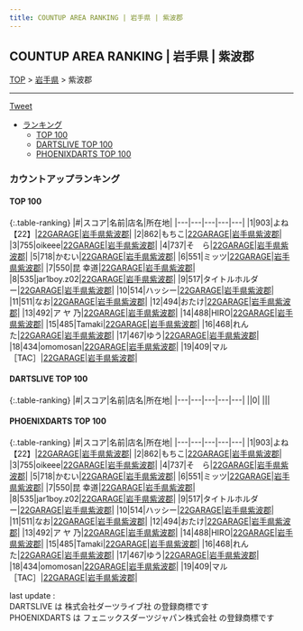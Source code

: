 ```yaml
---
title: COUNTUP AREA RANKING | 岩手県 | 紫波郡
---
```

## COUNTUP AREA RANKING | 岩手県 | 紫波郡

[TOP](/darts/rank/) > [岩手県](/darts/rank/岩手県/) > 紫波郡

___

<a href="https://twitter.com/share?ref_src=twsrc%5Etfw" data-text="COUNTUP AREA RANKING | 岩手県紫波郡" class="twitter-share-button" data-hashtags="DARTSLIVE,PHOENIXDARTS,darts,ダーツ" data-show-count="false">Tweet</a>

* [ランキング](#カウントアップランキング)
    * [TOP 100](#top-100)
    * [DARTSLIVE TOP 100](#dartslive-top-100)
    * [PHOENIXDARTS TOP 100](#phoenixdarts-top-100)

### カウントアップランキング

#### TOP 100



{:.table-ranking}
|#|スコア|名前|店名|所在地|
|---|---|---|---|---|
|1|903|<span class="rank-name-pd">よね【22】</span>|<a href="https://vs.phoenixdarts.com/jp/shop/shopDetailInfo/s_96435?s_seq=96435">22GARAGE</a>|<a href="/darts/rank/岩手県/紫波郡">岩手県紫波郡</a>|
|2|862|<span class="rank-name-pd">もちこ</span>|<a href="https://vs.phoenixdarts.com/jp/shop/shopDetailInfo/s_96435?s_seq=96435">22GARAGE</a>|<a href="/darts/rank/岩手県/紫波郡">岩手県紫波郡</a>|
|3|755|<span class="rank-name-pd">oikeee</span>|<a href="https://vs.phoenixdarts.com/jp/shop/shopDetailInfo/s_96435?s_seq=96435">22GARAGE</a>|<a href="/darts/rank/岩手県/紫波郡">岩手県紫波郡</a>|
|4|737|<span class="rank-name-pd">そ　ら</span>|<a href="https://vs.phoenixdarts.com/jp/shop/shopDetailInfo/s_96435?s_seq=96435">22GARAGE</a>|<a href="/darts/rank/岩手県/紫波郡">岩手県紫波郡</a>|
|5|718|<span class="rank-name-pd">かむい</span>|<a href="https://vs.phoenixdarts.com/jp/shop/shopDetailInfo/s_96435?s_seq=96435">22GARAGE</a>|<a href="/darts/rank/岩手県/紫波郡">岩手県紫波郡</a>|
|6|551|<span class="rank-name-pd">ミッツ</span>|<a href="https://vs.phoenixdarts.com/jp/shop/shopDetailInfo/s_96435?s_seq=96435">22GARAGE</a>|<a href="/darts/rank/岩手県/紫波郡">岩手県紫波郡</a>|
|7|550|<span class="rank-name-pd">昆  幸道</span>|<a href="https://vs.phoenixdarts.com/jp/shop/shopDetailInfo/s_96435?s_seq=96435">22GARAGE</a>|<a href="/darts/rank/岩手県/紫波郡">岩手県紫波郡</a>|
|8|535|<span class="rank-name-pd">jar1boy.z02</span>|<a href="https://vs.phoenixdarts.com/jp/shop/shopDetailInfo/s_96435?s_seq=96435">22GARAGE</a>|<a href="/darts/rank/岩手県/紫波郡">岩手県紫波郡</a>|
|9|517|<span class="rank-name-pd">タイトルホルダー</span>|<a href="https://vs.phoenixdarts.com/jp/shop/shopDetailInfo/s_96435?s_seq=96435">22GARAGE</a>|<a href="/darts/rank/岩手県/紫波郡">岩手県紫波郡</a>|
|10|514|<span class="rank-name-pd">ハッシー</span>|<a href="https://vs.phoenixdarts.com/jp/shop/shopDetailInfo/s_96435?s_seq=96435">22GARAGE</a>|<a href="/darts/rank/岩手県/紫波郡">岩手県紫波郡</a>|
|11|511|<span class="rank-name-pd">なお</span>|<a href="https://vs.phoenixdarts.com/jp/shop/shopDetailInfo/s_96435?s_seq=96435">22GARAGE</a>|<a href="/darts/rank/岩手県/紫波郡">岩手県紫波郡</a>|
|12|494|<span class="rank-name-pd">おたけ</span>|<a href="https://vs.phoenixdarts.com/jp/shop/shopDetailInfo/s_96435?s_seq=96435">22GARAGE</a>|<a href="/darts/rank/岩手県/紫波郡">岩手県紫波郡</a>|
|13|492|<span class="rank-name-pd">ア ヤ 乃</span>|<a href="https://vs.phoenixdarts.com/jp/shop/shopDetailInfo/s_96435?s_seq=96435">22GARAGE</a>|<a href="/darts/rank/岩手県/紫波郡">岩手県紫波郡</a>|
|14|488|<span class="rank-name-pd">HIRO</span>|<a href="https://vs.phoenixdarts.com/jp/shop/shopDetailInfo/s_96435?s_seq=96435">22GARAGE</a>|<a href="/darts/rank/岩手県/紫波郡">岩手県紫波郡</a>|
|15|485|<span class="rank-name-pd">Tamaki</span>|<a href="https://vs.phoenixdarts.com/jp/shop/shopDetailInfo/s_96435?s_seq=96435">22GARAGE</a>|<a href="/darts/rank/岩手県/紫波郡">岩手県紫波郡</a>|
|16|468|<span class="rank-name-pd">れんた</span>|<a href="https://vs.phoenixdarts.com/jp/shop/shopDetailInfo/s_96435?s_seq=96435">22GARAGE</a>|<a href="/darts/rank/岩手県/紫波郡">岩手県紫波郡</a>|
|17|467|<span class="rank-name-pd">ゆう</span>|<a href="https://vs.phoenixdarts.com/jp/shop/shopDetailInfo/s_96435?s_seq=96435">22GARAGE</a>|<a href="/darts/rank/岩手県/紫波郡">岩手県紫波郡</a>|
|18|434|<span class="rank-name-pd">omomosan</span>|<a href="https://vs.phoenixdarts.com/jp/shop/shopDetailInfo/s_96435?s_seq=96435">22GARAGE</a>|<a href="/darts/rank/岩手県/紫波郡">岩手県紫波郡</a>|
|19|409|<span class="rank-name-pd">マル［TAC］</span>|<a href="https://vs.phoenixdarts.com/jp/shop/shopDetailInfo/s_96435?s_seq=96435">22GARAGE</a>|<a href="/darts/rank/岩手県/紫波郡">岩手県紫波郡</a>|


#### DARTSLIVE TOP 100



{:.table-ranking}
|#|スコア|名前|店名|所在地|
|---|---|---|---|---|
||0|<span class="rank-name-dl"> </span>|<a href=""></a>|<a href="/darts/rank//"></a>|


#### PHOENIXDARTS TOP 100



{:.table-ranking}
|#|スコア|名前|店名|所在地|
|---|---|---|---|---|
|1|903|<span class="rank-name-pd">よね【22】</span>|<a href="https://vs.phoenixdarts.com/jp/shop/shopDetailInfo/s_96435?s_seq=96435">22GARAGE</a>|<a href="/darts/rank/岩手県/紫波郡">岩手県紫波郡</a>|
|2|862|<span class="rank-name-pd">もちこ</span>|<a href="https://vs.phoenixdarts.com/jp/shop/shopDetailInfo/s_96435?s_seq=96435">22GARAGE</a>|<a href="/darts/rank/岩手県/紫波郡">岩手県紫波郡</a>|
|3|755|<span class="rank-name-pd">oikeee</span>|<a href="https://vs.phoenixdarts.com/jp/shop/shopDetailInfo/s_96435?s_seq=96435">22GARAGE</a>|<a href="/darts/rank/岩手県/紫波郡">岩手県紫波郡</a>|
|4|737|<span class="rank-name-pd">そ　ら</span>|<a href="https://vs.phoenixdarts.com/jp/shop/shopDetailInfo/s_96435?s_seq=96435">22GARAGE</a>|<a href="/darts/rank/岩手県/紫波郡">岩手県紫波郡</a>|
|5|718|<span class="rank-name-pd">かむい</span>|<a href="https://vs.phoenixdarts.com/jp/shop/shopDetailInfo/s_96435?s_seq=96435">22GARAGE</a>|<a href="/darts/rank/岩手県/紫波郡">岩手県紫波郡</a>|
|6|551|<span class="rank-name-pd">ミッツ</span>|<a href="https://vs.phoenixdarts.com/jp/shop/shopDetailInfo/s_96435?s_seq=96435">22GARAGE</a>|<a href="/darts/rank/岩手県/紫波郡">岩手県紫波郡</a>|
|7|550|<span class="rank-name-pd">昆  幸道</span>|<a href="https://vs.phoenixdarts.com/jp/shop/shopDetailInfo/s_96435?s_seq=96435">22GARAGE</a>|<a href="/darts/rank/岩手県/紫波郡">岩手県紫波郡</a>|
|8|535|<span class="rank-name-pd">jar1boy.z02</span>|<a href="https://vs.phoenixdarts.com/jp/shop/shopDetailInfo/s_96435?s_seq=96435">22GARAGE</a>|<a href="/darts/rank/岩手県/紫波郡">岩手県紫波郡</a>|
|9|517|<span class="rank-name-pd">タイトルホルダー</span>|<a href="https://vs.phoenixdarts.com/jp/shop/shopDetailInfo/s_96435?s_seq=96435">22GARAGE</a>|<a href="/darts/rank/岩手県/紫波郡">岩手県紫波郡</a>|
|10|514|<span class="rank-name-pd">ハッシー</span>|<a href="https://vs.phoenixdarts.com/jp/shop/shopDetailInfo/s_96435?s_seq=96435">22GARAGE</a>|<a href="/darts/rank/岩手県/紫波郡">岩手県紫波郡</a>|
|11|511|<span class="rank-name-pd">なお</span>|<a href="https://vs.phoenixdarts.com/jp/shop/shopDetailInfo/s_96435?s_seq=96435">22GARAGE</a>|<a href="/darts/rank/岩手県/紫波郡">岩手県紫波郡</a>|
|12|494|<span class="rank-name-pd">おたけ</span>|<a href="https://vs.phoenixdarts.com/jp/shop/shopDetailInfo/s_96435?s_seq=96435">22GARAGE</a>|<a href="/darts/rank/岩手県/紫波郡">岩手県紫波郡</a>|
|13|492|<span class="rank-name-pd">ア ヤ 乃</span>|<a href="https://vs.phoenixdarts.com/jp/shop/shopDetailInfo/s_96435?s_seq=96435">22GARAGE</a>|<a href="/darts/rank/岩手県/紫波郡">岩手県紫波郡</a>|
|14|488|<span class="rank-name-pd">HIRO</span>|<a href="https://vs.phoenixdarts.com/jp/shop/shopDetailInfo/s_96435?s_seq=96435">22GARAGE</a>|<a href="/darts/rank/岩手県/紫波郡">岩手県紫波郡</a>|
|15|485|<span class="rank-name-pd">Tamaki</span>|<a href="https://vs.phoenixdarts.com/jp/shop/shopDetailInfo/s_96435?s_seq=96435">22GARAGE</a>|<a href="/darts/rank/岩手県/紫波郡">岩手県紫波郡</a>|
|16|468|<span class="rank-name-pd">れんた</span>|<a href="https://vs.phoenixdarts.com/jp/shop/shopDetailInfo/s_96435?s_seq=96435">22GARAGE</a>|<a href="/darts/rank/岩手県/紫波郡">岩手県紫波郡</a>|
|17|467|<span class="rank-name-pd">ゆう</span>|<a href="https://vs.phoenixdarts.com/jp/shop/shopDetailInfo/s_96435?s_seq=96435">22GARAGE</a>|<a href="/darts/rank/岩手県/紫波郡">岩手県紫波郡</a>|
|18|434|<span class="rank-name-pd">omomosan</span>|<a href="https://vs.phoenixdarts.com/jp/shop/shopDetailInfo/s_96435?s_seq=96435">22GARAGE</a>|<a href="/darts/rank/岩手県/紫波郡">岩手県紫波郡</a>|
|19|409|<span class="rank-name-pd">マル［TAC］</span>|<a href="https://vs.phoenixdarts.com/jp/shop/shopDetailInfo/s_96435?s_seq=96435">22GARAGE</a>|<a href="/darts/rank/岩手県/紫波郡">岩手県紫波郡</a>|


<div class="footer border-top border-gray-light mt-5 pt-3 text-right text-gray">
    last update : <span style="font-weight: italic" id="foot_last_modified"></span><br />
    DARTSLIVE は 株式会社ダーツライブ社 の登録商標です<br />
    PHOENIXDARTS は フェニックスダーツジャパン株式会社 の登録商標です<br />
</div>

<script src="https://cdnjs.cloudflare.com/ajax/libs/jquery.tablesorter/2.31.3/js/jquery.tablesorter.min.js" integrity="sha512-qzgd5cYSZcosqpzpn7zF2ZId8f/8CHmFKZ8j7mU4OUXTNRd5g+ZHBPsgKEwoqxCtdQvExE5LprwwPAgoicguNg==" crossorigin="anonymous" referrerpolicy="no-referrer"></script>
<link rel="stylesheet" href="https://cdnjs.cloudflare.com/ajax/libs/jquery.tablesorter/2.31.3/css/theme.default.min.css" integrity="sha512-wghhOJkjQX0Lh3NSWvNKeZ0ZpNn+SPVXX1Qyc9OCaogADktxrBiBdKGDoqVUOyhStvMBmJQ8ZdMHiR3wuEq8+w==" crossorigin="anonymous" referrerpolicy="no-referrer" />
<script>
$(function() {
    $(".table-ranking").tablesorter({sortList:[[0, 0]]});
    $("#foot_last_modified").text(formatDate(new Date(document.lastModified), 'yyyy-MM-dd HH:mm:ss'));
});
</script>

<script async src="https://platform.twitter.com/widgets.js" charset="utf-8"></script>